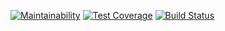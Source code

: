 [![Maintainability](https://api.codeclimate.com/v1/badges/56c99cff678b4e6ece84/maintainability)](https://codeclimate.com/github/JuliaStrelkova/project-lvl1-s252/maintainability)
[![Test Coverage](https://api.codeclimate.com/v1/badges/56c99cff678b4e6ece84/test_coverage)](https://codeclimate.com/github/JuliaStrelkova/project-lvl1-s252/test_coverage)
[![Build Status](https://travis-ci.org/JuliaStrelkova/project-lvl1-s252.svg?branch=master)](https://travis-ci.org/JuliaStrelkova/project-lvl1-s252)